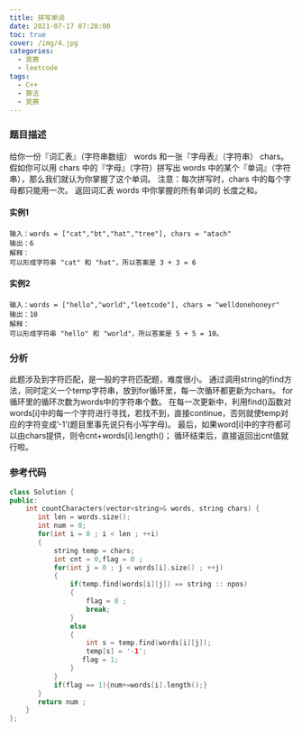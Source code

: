 ```yaml
---
title: 拼写单词
date: 2021-07-17 07:28:00
toc: true
cover: /img/4.jpg
categories: 
  - 竞赛
  - leetcode	
tags: 
  - C++
  - 算法
  - 竞赛
---
```


### 题目描述

给你一份『词汇表』（字符串数组） words 和一张『字母表』（字符串） chars。<!-- more -->
假如你可以用 chars 中的『字母』（字符）拼写出 words 中的某个『单词』（字符串），那么我们就认为你掌握了这个单词。
注意：每次拼写时，chars 中的每个字母都只能用一次。
返回词汇表 words 中你掌握的所有单词的 长度之和。

#### 实例1

```
输入：words = ["cat","bt","hat","tree"], chars = "atach"
输出：6
解释： 
可以形成字符串 "cat" 和 "hat"，所以答案是 3 + 3 = 6
```

#### 实例2

```
输入：words = ["hello","world","leetcode"], chars = "welldonehoneyr"
输出：10
解释：
可以形成字符串 "hello" 和 "world"，所以答案是 5 + 5 = 10。
```

### 分析

此题涉及到字符匹配，是一般的字符匹配题，难度很小。
通过调用string的find方法，同时定义一个temp字符串，放到for循环里，每一次循环都更新为chars。
for循环里的循环次数为words中的字符串个数。
在每一次更新中，利用find()函数对words[i]中的每一个字符进行寻找，若找不到，直接continue，否则就使temp对应的字符变成’-1’(题目里事先说只有小写字母)。
最后，如果word[i]中的字符都可以由chars提供，则令cnt+words[i].length()；
循环结束后，直接返回出cnt值就行啦。

### 参考代码

```c++
class Solution {
public:
    int countCharacters(vector<string>& words, string chars) {
       int len = words.size();
       int num = 0;
       for(int i = 0 ; i < len ; ++i)
       {
           string temp = chars;
           int cnt = 0,flag = 0 ;
           for(int j = 0 ; j < words[i].size() ; ++j)
           {
               if(temp.find(words[i][j]) == string :: npos)
               {
                   flag = 0 ;
                   break;
               }
               else
               {
                   int s = temp.find(words[i][j]);
                   temp[s] = '-1';
                  flag = 1;
               }
           }
           if(flag == 1){num+=words[i].length();}
       }
       return num ;
    }
};
```
